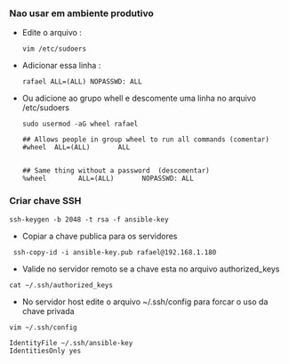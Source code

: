 ### Nao usar em ambiente produtivo
*   Edite o arquivo : 
    ```
    vim /etc/sudoers
    ```

*   Adicionar essa linha : 
    
    ```rafael ALL=(ALL) NOPASSWD: ALL```

*   Ou adicione ao grupo whell e descomente uma linha no arquivo /etc/sudoers

    ``` 
    sudo usermod -aG wheel rafael 
    ```

    ```
    ## Allows people in group wheel to run all commands (comentar)
    #wheel  ALL=(ALL)       ALL


    ## Same thing without a password  (descomentar)
    %wheel        ALL=(ALL)       NOPASSWD: ALL
    ```

### Criar chave SSH
```
ssh-keygen -b 2048 -t rsa -f ansible-key
```

* Copiar a chave publica para os servidores

```
 ssh-copy-id -i ansible-key.pub rafael@192.168.1.180
 ```

 * Valide no servidor remoto se a chave esta no arquivo authorized_keys

 ```
 cat ~/.ssh/authorized_keys
 ```

 * No servidor host edite o arquivo ~/.ssh/config para forcar o uso da chave privada

 ```
 vim ~/.ssh/config 

IdentityFile ~/.ssh/ansible-key
IdentitiesOnly yes

 ```